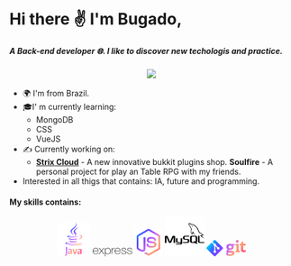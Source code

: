 # Hi there ✌ I'm Bugado,
##### A Back-end developer 🌐. I like to discover new techologis and practice.
<p align="center">
<img src= "https://github-readme-stats.vercel.app/api?username=bug4do&show_icons=true">
</p>

- 🌍 I'm from Brazil.
- 🎓I' m currently learning:
	- MongoDB
	- CSS
	- VueJS
- ✍ Currently working on:
	- [**Strix Cloud**](https://strixcloud.com.br "Strix Cloud") - A new innovative bukkit plugins shop.
	**Soulfire** - A personal project for play an Table RPG with my friends.
- Interested in all thigs that contains: IA, future and programming.
#### My skills contains:

<p align="center">
	<img src="https://github.com/bug4do/bug4do/raw/main/java.png" height=60>	<img src="https://github.com/bug4do/bug4do/raw/main/express.png" width=70>	<img src="https://github.com/bug4do/bug4do/raw/main/nodejs.png" height=50>	<img src="https://github.com/bug4do/bug4do/raw/main/mysql.png" height=70>	<img src="https://github.com/bug4do/bug4do/raw/main/git.png" width=70>
</p>

